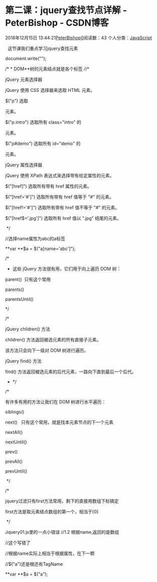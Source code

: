 # 第二课：jquery查找节点详解 - PeterBishop - CSDN博客





2018年12月15日 13:44:21[PeterBishop0](https://me.csdn.net/qq_40061421)阅读数：43
个人分类：[JavaScript](https://blog.csdn.net/qq_40061421/article/category/8510184)









  这节课我们重点学习jquery查找元素


document.write("<script src='jquery1.9.js'></script>");



*/** * DOM**树的元素结点就是各个标签 */*/*

jQuery 元素选择器

jQuery 使用 CSS 选择器来选取 HTML 元素。



$("p") 选取 <p> 元素。



$("p.intro") 选取所有 class="intro" 的 <p> 元素。



$("p#demo") 选取所有 id="demo" 的 <p> 元素。





jQuery 属性选择器

jQuery 使用 XPath 表达式来选择带有给定属性的元素。



$("[href]") 选取所有带有 href 属性的元素。



$("[href='#']") 选取所有带有 href 值等于 "#" 的元素。



$("[href!='#']") 选取所有带有 href 值不等于 "#" 的元素。



$("[href$='.jpg']") 选取所有 href 值以 ".jpg" 结尾的元素。



 */



//选择name属性为abc的a标签

**var **$a = $("a[name='abc']");



/*

* 这些 jQuery 方法很有用，它们用于向上遍历 DOM 树：



parent()  只有这个常用

parents()

parentsUntil()

*/



/*

jQuery children() 方法

children() 方法返回被选元素的所有直接子元素。



该方法只会向下一级对 DOM 树进行遍历。



jQuery find() 方法

find() 方法返回被选元素的后代元素，一路向下直到最后一个后代。

* */



/*

有许多有用的方法让我们在 DOM 树进行水平遍历：



siblings()

next()   只有这个常用，就是找本元素节点的下一个元素

nextAll()

nextUntil()

prev()

prevAll()

prevUntil()

 */



/*

jquery过滤只有first方法常用，剩下的直接用数组下标搞定

first方法是取元素结点数组的第一个，相当于[0]

 */


Jquery01.js里的一点小错误
//1.2 根据name,返回的是数组

//这个写错了

//根据name实际上相当于根据属性，在下一颗

//$("a")还是根还有TagName

**var **$a = $("a");




